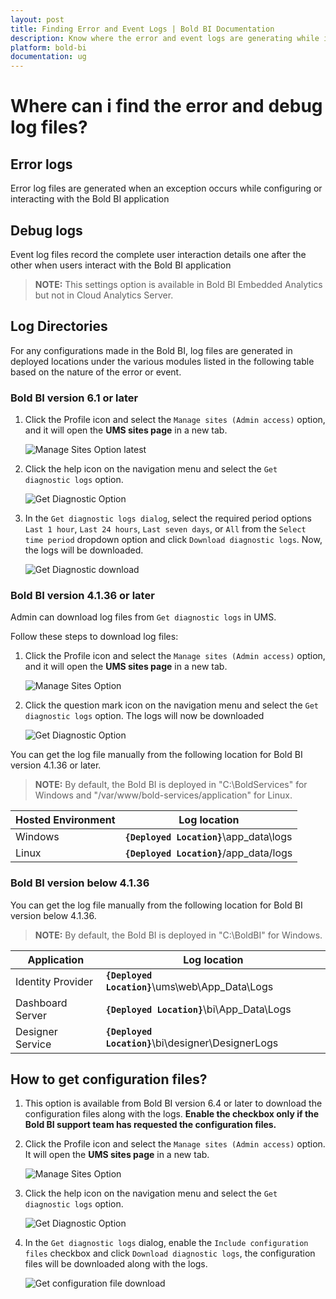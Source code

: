 ```yaml
---
layout: post
title: Finding Error and Event Logs | Bold BI Documentation
description: Know where the error and event logs are generating while interacting with Bold BI application installed in server.
platform: bold-bi
documentation: ug
---
```


# Where can i find the error and debug log files?
## Error logs
Error log files are generated when an exception occurs while configuring or interacting with the Bold BI application

## Debug logs

Event log files record the complete user interaction details one after the other when users interact with the Bold BI application

> **NOTE:** This settings option is available in Bold BI Embedded Analytics but not in Cloud Analytics Server.

## Log Directories

For any configurations made in the Bold BI, log files are generated in deployed locations under the various modules listed in the following table based on the nature of the error or event.

### Bold BI version 6.1 or later

1. Click the Profile icon and select the `Manage sites (Admin access)` option, and it will open the **UMS sites page** in a new tab.

    ![Manage Sites Option latest](/static/assets/faq/images/manage-sites-option-latest.png#max-width=85%)

2. Click the help icon on the navigation menu and select the `Get diagnostic logs` option.

    ![Get Diagnostic Option](/static/assets/faq/images/get-diagnostic-option_latest.png#max-width=85%)

3. In the `Get diagnostic logs dialog`, select the required period options `Last 1 hour`, `Last 24 hours`, `Last seven days`, or `All` from the `Select time period` dropdown option and click `Download diagnostic logs`. Now, the logs will be downloaded.

    ![Get Diagnostic download](/static/assets/faq/images/get-logs-dropdown.png#max-width=85%)

### Bold BI version 4.1.36 or later

Admin can download log files from `Get diagnostic logs` in UMS.

Follow these steps to download log files:

1. Click the Profile icon and select the `Manage sites (Admin access)` option, and it will open the **UMS sites page** in a new tab.

    ![Manage Sites Option](/static/assets/faq/images/manage-sites-option.png#max-width=85%)

2. Click the question mark icon on the navigation menu and select the `Get diagnostic logs` option. The logs will now be downloaded

    ![Get Diagnostic Option](/static/assets/faq/images/get-diagnostic-option.png#max-width=85%)

You can get the log file manually from the following location for Bold BI version 4.1.36 or later.

> **NOTE:** By default, the Bold BI is deployed in "C:\BoldServices" for Windows and "/var/www/bold-services/application" for Linux.

| Hosted Environment    | Log location                                              	|
|-------------------	|-----------------------------------------------------------	|
| Windows            	| **`{Deployed Location}`**\app_data\logs                       |
| Linux               	| **`{Deployed Location}`**/app_data/logs                       |

### Bold BI version below 4.1.36

You can get the log file manually from the following location for Bold BI version below 4.1.36.

> **NOTE:**  By default, the Bold BI is deployed in "C:\BoldBI" for Windows.

| Application       	| Log location                                              	|
|-------------------	|-----------------------------------------------------------	|
| Identity Provider 	| **`{Deployed Location}`**\ums\web\App_Data\Logs               |
| Dashboard Server  	| **`{Deployed Location}`**\bi\App_Data\Logs  	                |
| Designer Service  	| **`{Deployed Location}`**\bi\designer\DesignerLogs 	        |

## How to get configuration files?

1. This option is available from Bold BI version 6.4 or later to download the configuration files along with the logs. **Enable the checkbox only if the Bold BI support team has requested the configuration files.**

2. Click the Profile icon and select the `Manage sites (Admin access)` option. It will open the **UMS sites page** in a new tab.

    ![Manage Sites Option](/static/assets/faq/images/manage-sites-option-latest.png#max-width=85%)

3. Click the help icon on the navigation menu and select the `Get diagnostic logs` option.

    ![Get Diagnostic Option](/static/assets/faq/images/get-diagnostic-option_latest.png#max-width=85%)

4. In the `Get diagnostic logs` dialog, enable the `Include configuration files` checkbox and click `Download diagnostic logs`, the configuration files will be downloaded along with the logs.

    ![Get configuration file download](/static/assets/faq/images/get-configuration-file.png#max-width=85%)